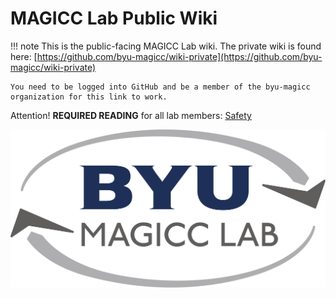 # MAGICC Lab Public Wiki


!!! note
    This is the public-facing MAGICC Lab wiki. The private wiki is found here: [https://github.com/byu-magicc/wiki-private](https://github.com/byu-magicc/wiki-private)

    You need to be logged into GitHub and be a member of the byu-magicc organization for this link to work.

Attention! **REQUIRED READING** for all lab members: [Safety](safety.md)

![](assets/logo.svg "MAGICC Lab")

